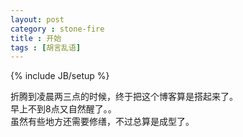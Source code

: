 ```yaml
---
layout: post
category : stone-fire
title : 开始
tags : [胡言乱语]
---
```

{% include JB/setup %}

折腾到凌晨两三点的时候，终于把这个博客算是搭起来了。<br/>
早上不到8点又自然醒了。。<br/>
虽然有些地方还需要修缮，不过总算是成型了。<br/>